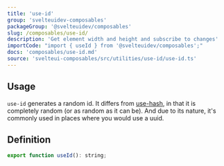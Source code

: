 ```yaml
---
title: 'use-id'
group: 'svelteuidev-composables'
packageGroup: '@svelteuidev/composables'
slug: /composables/use-id/
description: 'Get element width and height and subscribe to changes'
importCode: "import { useId } from '@svelteuidev/composables';"
docs: 'composables/use-id.md'
source: 'svelteui-composables/src/utilities/use-id/use-id.ts'
---
```


<script lang='ts'>
    import { Demo, ComposableDemos } from '@svelteuidev/demos';
</script>

## Usage

`use-id` generates a random id. It differs from [use-hash](/use-hash), in that it is completely random (or as random as it can be). And due to its nature, it's commonly used in places where you would use a uuid.

<Demo demo={ComposableDemos.useIdDemo.usage} />

## Definition

```js
export function useId(): string;
```
